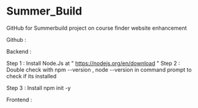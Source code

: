 # Summer_Build
GitHub for Summerbuild project on course finder website enhancement


Github :


Backend :

Step 1 : Install Node.Js at " https://nodejs.org/en/download "
Step 2 : Double check with npm --version , node --version in command prompt to check if its installed

Step 3 : Install npm init -y


Frontend : 